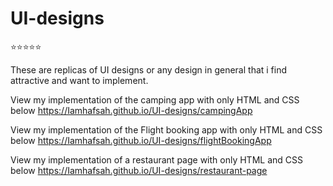 # UI-designs

⭐⭐⭐⭐⭐

These are replicas of UI designs or any design in general that i find attractive and want to implement.

View my implementation of the camping app with only HTML and CSS below
https://Iamhafsah.github.io/UI-designs/campingApp

View my implementation of the Flight booking app with only HTML and CSS below
https://Iamhafsah.github.io/UI-designs/flightBookingApp

View my implementation of a restaurant page with only HTML and CSS below
https://Iamhafsah.github.io/UI-designs/restaurant-page
